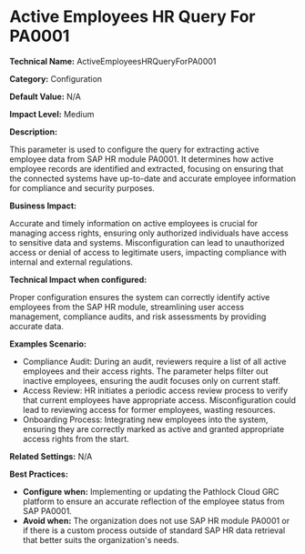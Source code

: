 # Active Employees HR Query For PA0001

**Technical Name:** ActiveEmployeesHRQueryForPA0001

**Category:** Configuration

**Default Value:** N/A

**Impact Level:** Medium

**Description:**

This parameter is used to configure the query for extracting active employee data from SAP HR module PA0001. It determines how active employee records are identified and extracted, focusing on ensuring that the connected systems have up-to-date and accurate employee information for compliance and security purposes.

**Business Impact:**

Accurate and timely information on active employees is crucial for managing access rights, ensuring only authorized individuals have access to sensitive data and systems. Misconfiguration can lead to unauthorized access or denial of access to legitimate users, impacting compliance with internal and external regulations.

**Technical Impact when configured:**

Proper configuration ensures the system can correctly identify active employees from the SAP HR module, streamlining user access management, compliance audits, and risk assessments by providing accurate data.

**Examples Scenario:**

- Compliance Audit: During an audit, reviewers require a list of all active employees and their access rights. The parameter helps filter out inactive employees, ensuring the audit focuses only on current staff.
- Access Review: HR initiates a periodic access review process to verify that current employees have appropriate access. Misconfiguration could lead to reviewing access for former employees, wasting resources.
- Onboarding Process: Integrating new employees into the system, ensuring they are correctly marked as active and granted appropriate access rights from the start.

**Related Settings:** N/A

**Best Practices:** 

- **Configure when:** Implementing or updating the Pathlock Cloud GRC platform to ensure an accurate reflection of the employee status from SAP PA0001.
- **Avoid when:** The organization does not use SAP HR module PA0001 or if there is a custom process outside of standard SAP HR data retrieval that better suits the organization's needs.